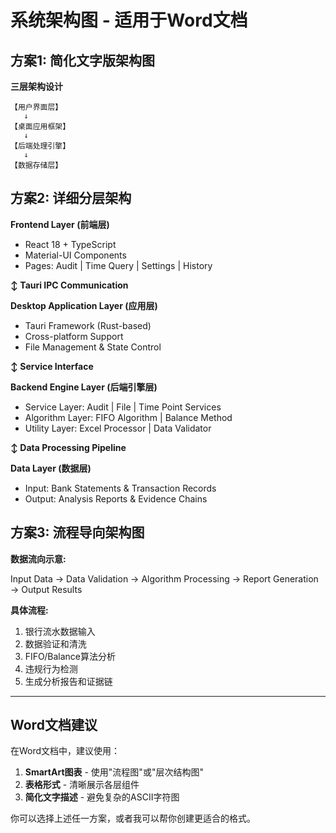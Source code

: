 # 系统架构图 - 适用于Word文档

## 方案1: 简化文字版架构图

**三层架构设计**

```
【用户界面层】
   ↓
【桌面应用框架】
   ↓  
【后端处理引擎】
   ↓
【数据存储层】
```

## 方案2: 详细分层架构

**Frontend Layer (前端层)**
- React 18 + TypeScript
- Material-UI Components  
- Pages: Audit | Time Query | Settings | History

**↕ Tauri IPC Communication**

**Desktop Application Layer (应用层)**
- Tauri Framework (Rust-based)
- Cross-platform Support
- File Management & State Control

**↕ Service Interface**

**Backend Engine Layer (后端引擎层)**
- Service Layer: Audit | File | Time Point Services
- Algorithm Layer: FIFO Algorithm | Balance Method
- Utility Layer: Excel Processor | Data Validator

**↕ Data Processing Pipeline**

**Data Layer (数据层)**
- Input: Bank Statements & Transaction Records
- Output: Analysis Reports & Evidence Chains

## 方案3: 流程导向架构图

**数据流向示意:**

Input Data → Data Validation → Algorithm Processing → Report Generation → Output Results

**具体流程:**
1. 银行流水数据输入
2. 数据验证和清洗  
3. FIFO/Balance算法分析
4. 违规行为检测
5. 生成分析报告和证据链

---

## Word文档建议

在Word文档中，建议使用：
1. **SmartArt图表** - 使用"流程图"或"层次结构图"
2. **表格形式** - 清晰展示各层组件
3. **简化文字描述** - 避免复杂的ASCII字符图

你可以选择上述任一方案，或者我可以帮你创建更适合的格式。